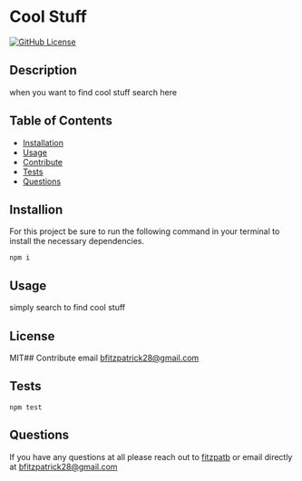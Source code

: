 # Cool Stuff
[![GitHub License](https://img.shields.io/badge/License-MIT-yellow.svg)](https://opensource.org/licenses/MIT)

## Description
when you want to find cool stuff search here
## Table of Contents
* [Installation](#installation)
* [Usage](#usage)
* [Contribute](#contribute)
* [Tests](#tests)
* [Questions](#questions)
## Installion
For this project be sure to run the following command in your terminal to install the necessary dependencies.
```
npm i
```

## Usage
simply search to find cool stuff
## License
MIT## Contribute
email bfitzpatrick28@gmail.com
## Tests
```
npm test
```

## Questions
If you have any questions at all please reach out to [fitzpatb](coolstuff.com) or email directly at bfitzpatrick28@gmail.com